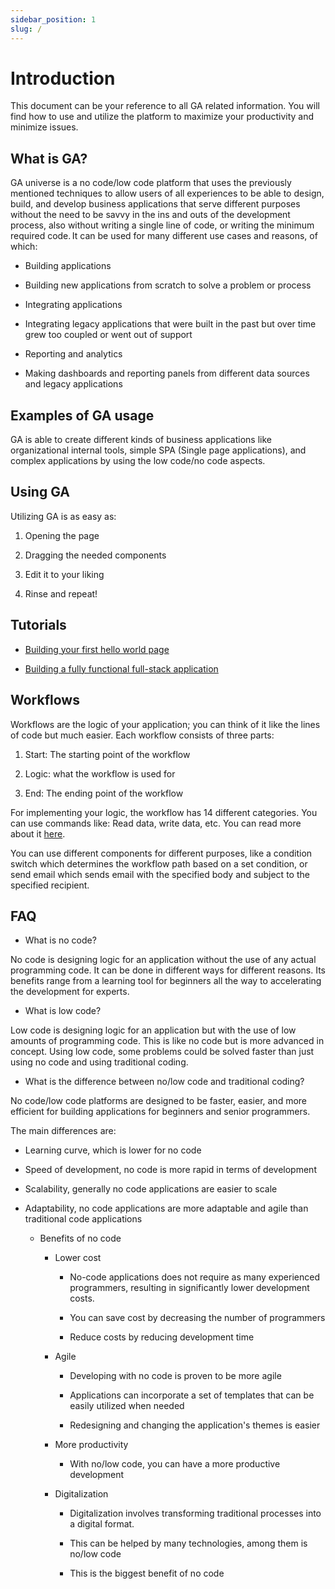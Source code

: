 ```yaml
---
sidebar_position: 1
slug: /
---
```


# Introduction

This document can be your reference to all GA related information. You
will find how to use and utilize the platform to maximize your
productivity and minimize issues.

## What is GA?

GA universe is a no code/low code platform that uses the previously
mentioned techniques to allow users of all experiences to be able to
design, build, and develop business applications that serve different
purposes without the need to be savvy in the ins and outs of the
development process, also without writing a single line of code, or
writing the minimum required code. It can be used for many different use
cases and reasons, of which:

- Building applications

- Building new applications from scratch to solve a problem or
  process

- Integrating applications

- Integrating legacy applications that were built in the past but over
  time grew too coupled or went out of support

- Reporting and analytics

- Making dashboards and reporting panels from different data sources
  and legacy applications

## Examples of GA usage

GA is able to create different kinds of business applications like
organizational internal tools, simple SPA (Single page
applications), and complex applications by
using the low code/no code aspects.

## Using GA

Utilizing GA is as easy as:

1.  Opening the page

2.  Dragging the needed components

3.  Edit it to your liking

4.  Rinse and repeat!

## Tutorials

- [Building your first hello world page](#)

- [Building a fully functional full-stack
  application](#)

## Workflows

Workflows are the logic of your application; you can think of it like
the lines of code but much easier. Each workflow consists of three
parts:

1.  Start: The starting point of the workflow

2.  Logic: what the workflow is used for

3.  End: The ending point of the workflow

For implementing your logic, the workflow has 14 different categories.
You can use commands like: Read data, write data, etc. You can read more
about it [here](#).

You can use different components for different purposes, like a
condition switch which determines the workflow path based on a set
condition, or send email which sends email with the specified body and
subject to the specified recipient.

## FAQ

- What is no code?

No code is designing logic for an application without the use of any
actual programming code. It can be done in different ways for different
reasons. Its benefits range from a learning tool for beginners all the
way to accelerating the development for experts.

- What is low code?

Low code is designing logic for an application but with the use of low
amounts of programming code. This is like no code but is more advanced
in concept. Using low code, some problems could be solved faster than
just using no code and using traditional coding.

- What is the difference between no/low code and traditional coding?

No code/low code platforms are designed to be faster, easier, and more
efficient for building applications for beginners and senior
programmers.

The main differences are:

- Learning curve, which is lower for no code

- Speed of development, no code is more rapid in terms of development

- Scalability, generally no code applications are easier to scale

- Adaptability, no code applications are more adaptable and agile than
  traditional code applications

  - Benefits of no code

    - Lower cost

      - No-code applications does not require as many experienced programmers, resulting in significantly lower development costs.

      - You can save cost by decreasing the number of programmers

      - Reduce costs by reducing development time

    - Agile

      - Developing with no code is proven to be more agile

      - Applications can incorporate a set of templates that can be easily utilized when needed

      - Redesigning and changing the application's themes is easier

    - More productivity

      - With no/low code, you can have a more productive development

    - Digitalization

      - Digitalization involves transforming traditional processes into a digital format.

      - This can be helped by many technologies, among them is no/low code

      - This is the biggest benefit of no code
